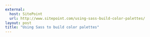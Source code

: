 ```yaml
---
external:
  host: SitePoint
  url: http://www.sitepoint.com/using-sass-build-color-palettes/
layout: post
title: "Using Sass to build color palettes"
---
```

